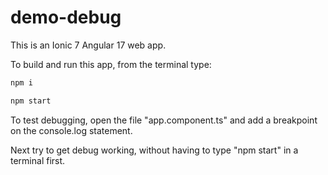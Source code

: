 # demo-debug

This is an Ionic 7 Angular 17 web app.

To build and run this app, from the terminal type:

```sh
npm i

npm start
```

To test debugging, open the file "app.component.ts" and add a breakpoint on the console.log statement.

Next try to get debug working, without having to type "npm start" in a terminal first.
